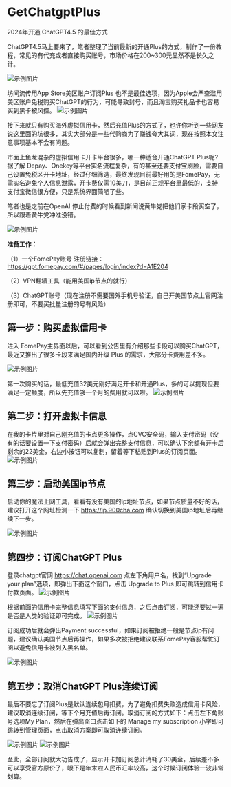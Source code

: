 # GetChatgptPlus
2024年开通 ChatGPT4.5 的最佳方式

ChatGPT4.5马上要来了，笔者整理了当前最新的开通Plus的方式，制作了一份教程，常见的有代充或者直接购买账号，市场价格在200~300元显然不是长久之计。

![示例图片](https://github.com/walnutsandwich/GetChatGPTplus/blob/main/pics/1.png)

坊间流传用App Store美区账户订阅Plus 也不是最佳选项，因为Apple会严查滥用美区账户免税购买ChatGPT的行为，可能导致封号，而且淘宝购买礼品卡也容易买到黑卡被风控。
![示例图片](https://github.com/walnutsandwich/GetChatGPTplus/blob/main/pics/2.png)


接下来就只有购买海外虚拟信用卡，然后充值Plus的方式了，也许你听到一些网友说这里面的坑很多，其实大部分是一些代购商为了赚钱夸大其词，现在按照本文注意事项基本不会有问题。

市面上鱼龙混杂的虚拟信用卡开卡平台很多，哪一种适合开通ChatGPT Plus呢? 据了解 Depay、Onekey等平台实名流程复杂，有的甚至还要支付宝刷脸，需要自己设置免税区开卡地址，经过仔细筛选，最终发现目前最好用的是FomePay，无需实名避免个人信息泄露，开卡费仅需10美刀，是目前正规平台里最低的，支持支付宝微信很方便，只是系统界面简陋了些。

笔者也是之前在OpenAI 停止付费的时候看到新闻说黄牛党把他们家卡段买空了，所以跟着黄牛党冲准没错。

![示例图片](https://github.com/walnutsandwich/GetChatGPTplus/blob/main/pics/3.png)

**准备工作：**

（1）一个FomePay账号
注册链接：
 https://gpt.fomepay.com/#/pages/login/index?d=A1E204

（2）VPN翻墙工具（能用美国ip节点的就行）

（3）ChatGPT账号（现在注册不需要国外手机号验证，自己开美国节点上官网注册即可，不要买批量注册的号有风险）
## 第一步：购买虚拟信用卡

进入 FomePay主界面以后，可以看到公告里有介绍那些卡段可以购买ChatGPT，最近又推出了很多卡段来满足国内升级 Plus 的需求，大部分卡费用差不多。

![示例图片](https://github.com/walnutsandwich/GetChatGPTplus/blob/main/pics/4.png)

第一次购买的话，最低充值32美元刚好满足开卡和开通Plus，多的可以提现但要满足一定额度，所以先充值够一个月的费用就可以啦。
![示例图片](https://github.com/walnutsandwich/GetChatGPTplus/blob/main/pics/5.png)


## 第二步：打开虚拟卡信息

在我的卡片里对自己刚充值的卡点更多操作，点CVC安全码，输入支付密码（没有的话要设置一下支付密码）后就会弹出完整支付信息，可以确认下余额有开卡后剩余的22美金，右边小按钮可以复制，留着等下粘贴到Plus的订阅页面。
![示例图片](https://github.com/walnutsandwich/GetChatGPTplus/blob/main/pics/6.png)

## 第三步：启动美国ip节点

启动你的魔法上网工具，看看有没有美国的ip地址节点，如果节点质量不好的话，建议打开这个网址检测一下 https://ip.900cha.com 确认切换到美国ip地址后再继续下一步。

![示例图片](https://github.com/walnutsandwich/GetChatGPTplus/blob/main/pics/7.png)

## 第四步：订阅ChatGPT Plus

登录chatgpt官网 https://chat.openai.com 点左下角用户名，找到“Upgrade your plan”选项，即弹出下面这个窗口，点击 Upgrade to Plus 即可跳转到信用卡付款页面。
![示例图片](https://github.com/walnutsandwich/GetChatGPTplus/blob/main/pics/8.png)


根据前面的信用卡完整信息填写下面的支付信息，之后点击订阅，可能还要过一遍是否是人类的验证即可完成。
![示例图片](https://github.com/walnutsandwich/GetChatGPTplus/blob/main/pics/9.png)

订阅成功后就会弹出Payment successful，如果订阅被拒绝一般是节点ip有问题，建议确认美国节点后再操作，如果多次被拒绝建议联系FomePay客服帮忙订阅以避免信用卡被列入黑名单。

![示例图片](https://github.com/walnutsandwich/GetChatGPTplus/blob/main/pics/10.png)

## 第五步：取消ChatGPT Plus连续订阅

最后不要忘了订阅Plus是默认连续包月扣费，为了避免扣费失败造成信用卡风险，建议取消连续订阅，等下个月充值后再订阅。取消订阅的方式如下：点击左下角账号选项My Plan，然后在弹出窗口点击如下的 Manage my subscription 小字即可跳转到管理页面，点击取消方案即可取消连续订阅。

![示例图片](https://github.com/walnutsandwich/GetChatGPTplus/blob/main/pics/11.png)
![示例图片](https://github.com/walnutsandwich/GetChatGPTplus/blob/main/pics/12.png)


至此，全部订阅就大功告成了，显示开卡加订阅总计消耗了30美金，后续差不多可以享受官方原价了，眼下是年末啦人民币汇率较高，这个时候订阅体验一波非常划算。
